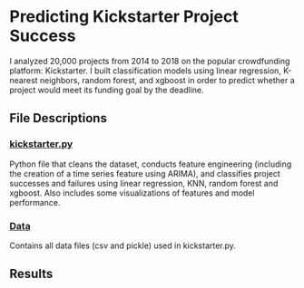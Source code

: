 # Predicting Kickstarter Project Success

I analyzed 20,000 projects from 2014 to 2018 on the popular crowdfunding platform: Kickstarter. I built classification models using linear regression, K-nearest neighbors, random forest, and xgboost in order to predict whether a project would meet its funding goal by the deadline.

## File Descriptions

### [kickstarter.py](https://github.com/masonellard/project-3/blob/main/kickstarter.py)
Python file that cleans the dataset, conducts feature engineering (including the creation of a time series feature using ARIMA), and classifies project successes and failures using linear regression, KNN, random forest and xgboost. Also includes some visualizations of features and model performance.

### [Data](https://github.com/masonellard/project-3/blob/main/data)
Contains all data files (csv and pickle) used in kickstarter.py.

## Results

